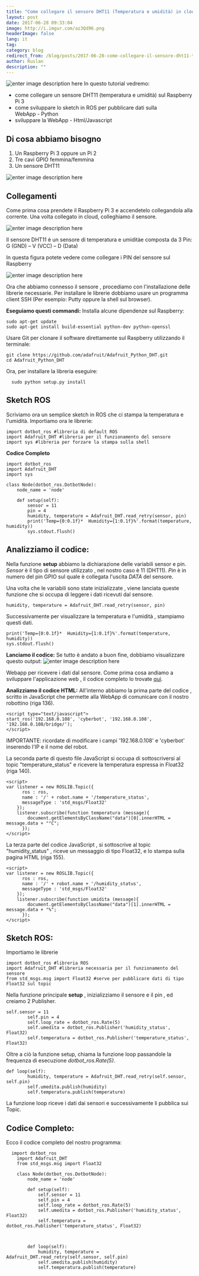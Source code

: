 ```yaml
---
title: "Come collegare il sensore DHT11 (Temperatura e umidità) in cloud"
layout: post
date: 2017-06-28 09:33:04
image: http://i.imgur.com/az3Qd96.png
headerImage: false
lang: it
tag:
category: blog
redirect_from: /blog/posts/2017-06-28-come-collegare-il-sensore-dht11-temperatura-e-umidita-in-cloud
author: Ruslan
description: ""
---
```


![enter image description here](http://i.imgur.com/az3Qd96.png)
In questo tutorial vedremo:

 - come collegare un sensore DHT11 (temperatura e umidità) sul Raspberry Pi 3
 - come sviluppare lo sketch in ROS per pubblicare dati sulla  
   WebApp - Python
 - sviluppare la WebApp - Html/Javascript


Di cosa abbiamo bisogno
-----------------------
 1. Un Raspberry Pi 3 oppure un Pi 2
 2. Tre cavi GPIO femmina/femmina
 2. Un sensore DHT11

![enter image description here](http://i.imgur.com/SgzBq3p.jpg)

Collegamenti
------------
Come prima cosa prendete il  Raspberry Pi 3 e accendetelo collegandola alla corrente. Una volta collegato in cloud, colleghiamo il sensore.

![enter image description here](http://i.imgur.com/XGvFqya.jpg)

Il sensore DHT11 è un sensore di temperatura e umiditàe composta da 3 Pin: G (GND) – V (VCC) – D (Data)

In questa figura potete vedere come collegare i PIN del sensore sul Raspberry

![enter image description here](http://i.imgur.com/Gq0HBH9.png)

Ora che abbiamo connesso il sensore , procediamo con l'installazione delle librerie necessarie.
Per installare le librerie dobbiamo usare un programma client SSH  (Per esempio: Putty oppure la shell sul browser).

**Eseguiamo questi commandi:**
Installa alcune dipendenze sul Raspberry:

    sudo apt-get update
    sudo apt-get install build-essential python-dev python-openssl
  Usare Git per clonare il software direttamente sul Raspberry utilizzando il terminale:

    git clone https://github.com/adafruit/Adafruit_Python_DHT.git
    cd Adafruit_Python_DHT
  Ora, per installare la libreria eseguire:

      sudo python setup.py install

Sketch ROS
----------
Scriviamo ora un semplice sketch in ROS che ci stampa la temperatura e l'umidità.
Importiamo ora le librerie:

    import dotbot_ros #libreria di default ROS
    import Adafruit_DHT #libreria per il funzionamento del sensore
    import sys #libreria per forzare la stampa sulla shell

 **Codice Completo**


    import dotbot_ros
    import Adafruit_DHT
    import sys

    class Node(dotbot_ros.DotbotNode):
        node_name = 'node'

        def setup(self):
            sensor = 11
            pin = 4
            humidity, temperature = Adafruit_DHT.read_retry(sensor, pin)
            print('Temp={0:0.1f}*  Humidity={1:0.1f}%'.format(temperature, humidity))
            sys.stdout.flush()

Analizziamo il codice:
----------------------
Nella funzione **setup** abbiamo la dichiarazione delle variabili sensor e pin.
*Sensor* è il tipo di sensore utilizzato , nel nostro caso è 11 (DHT11).
*Pin* è in numero del pin GPIO sul quale è collegata l'uscita *DATA*  del sensore.

Una volta che le variabili sono state inizializzate , viene lanciata queste funzione che si occupa di leggere i dati ricevuti dal sensore.

    humidity, temperature = Adafruit_DHT.read_retry(sensor, pin)
Successivamente per visualizzare la temperatura e l'umidità , stampiamo questi dati.

    print('Temp={0:0.1f}*  Humidity={1:0.1f}%'.format(temperature, humidity))
    sys.stdout.flush()


**Lanciamo il codice:**
Se tutto è andato a buon fine, dobbiamo visualizzare questo output:
![enter image description here](http://i.imgur.com/8aKlYVM.jpg)

Webapp per ricevere i dati dal sensore.
Come prima cosa andiamo a sviluppare l'applicazione web , il codice completo lo trovate [qui](https://github.com/ganduras/dht11/blob/master/index.html).

**Analizziamo il codice HTML:**
All'interno abbiamo la prima parte del codice , scritto in JavaScript che permette alla WebApp di comunicare con il nostro robottino (riga 136).

    <script type="text/javascript">
    start_ros('192.168.0.108', 'cyberbot', '192.168.0.108', '192.168.0.108/bridge/');
    </script>
IMPORTANTE: ricordate di modificare i campi '192.168.0.108' e 'cyberbot' inserendo l'IP e il nome del robot.

La seconda parte di questo file JavaScript si occupa di sottoscriversi al topic "temperature_status" e ricevere la temperatura espressa in Float32 (riga 140).

    <script>
    var listener = new ROSLIB.Topic({
          ros : ros,
          name : '/' + robot.name + '/temperature_status',
          messageType : 'std_msgs/Float32'
        });
        listener.subscribe(function temperatura (message){
            document.getElementsByClassName("data")[0].innerHTML = message.data + "°C";
          });
    </script>

La terza parte del codice JavaScript , si sottoscrive al topic "humidity_status" , riceve un messaggio di tipo Float32, e lo stampa sulla pagina HTML (riga 155).

    <script>
    var listener = new ROSLIB.Topic({
          ros : ros,
          name : '/' + robot.name + '/humidity_status',
          messageType : 'std_msgs/Float32'
        });
        listener.subscribe(function umidita (message){
            document.getElementsByClassName("data")[1].innerHTML = message.data + "%";
          });
    </script>

Sketch ROS:
-----------
Importiamo le librerie

    import dotbot_ros #libreria ROS
    import Adafruit_DHT #libreria necessaria per il funzionamento del sensore
    from std_msgs.msg import Float32 #serve per pubblicare dati di tipo Float32 sul topic

   Nella funzione principale **setup** , inizializziamo il sensore e il pin , ed creiamo 2 Publisher.


    self.sensor = 11
            self.pin = 4
            self.loop_rate = dotbot_ros.Rate(5)
            self.umedita = dotbot_ros.Publisher('humidity_status', Float32)
            self.temperatura = dotbot_ros.Publisher('temperature_status', Float32)

Oltre a ciò la funzione setup, chiama la funzione loop passandole la frequenza di esecuzione *dotbot_ros.Rate(5)*.

    def loop(self):
            humidity, temperature = Adafruit_DHT.read_retry(self.sensor, self.pin)
            self.umedita.publish(humidity)
            self.temperatura.publish(temperature)
La funzione loop riceve i dati dai sensori e successivamente li pubblica sui Topic.

Codice Completo:
----------------
Ecco il codice completo del nostro programma:


      import dotbot_ros
        import Adafruit_DHT
        from std_msgs.msg import Float32

        class Node(dotbot_ros.DotbotNode):
            node_name = 'node'

            def setup(self):
                self.sensor = 11
                self.pin = 4
                self.loop_rate = dotbot_ros.Rate(5)
                self.umedita = dotbot_ros.Publisher('humidity_status', Float32)
                self.temperatura = dotbot_ros.Publisher('temperature_status', Float32)



            def loop(self):
                humidity, temperature = Adafruit_DHT.read_retry(self.sensor, self.pin)
                self.umedita.publish(humidity)
                self.temperatura.publish(temperature)
